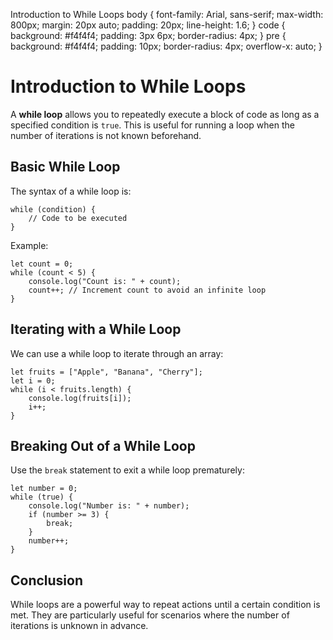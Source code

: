 Introduction to While Loops body { font-family: Arial, sans-serif; max-width: 800px; margin: 20px auto; padding: 20px; line-height: 1.6; } code { background: #f4f4f4; padding: 3px 6px; border-radius: 4px; } pre { background: #f4f4f4; padding: 10px; border-radius: 4px; overflow-x: auto; }

Introduction to While Loops
===========================

A **while loop** allows you to repeatedly execute a block of code as long as a specified condition is `true`. This is useful for running a loop when the number of iterations is not known beforehand.

Basic While Loop
----------------

The syntax of a while loop is:

    while (condition) {
        // Code to be executed
    }

Example:

    let count = 0;
    while (count < 5) {
        console.log("Count is: " + count);
        count++; // Increment count to avoid an infinite loop
    }

Iterating with a While Loop
---------------------------

We can use a while loop to iterate through an array:

    let fruits = ["Apple", "Banana", "Cherry"];
    let i = 0;
    while (i < fruits.length) {
        console.log(fruits[i]);
        i++;
    }

Breaking Out of a While Loop
----------------------------

Use the `break` statement to exit a while loop prematurely:

    let number = 0;
    while (true) {
        console.log("Number is: " + number);
        if (number >= 3) {
            break;
        }
        number++;
    }

Conclusion
----------

While loops are a powerful way to repeat actions until a certain condition is met. They are particularly useful for scenarios where the number of iterations is unknown in advance.